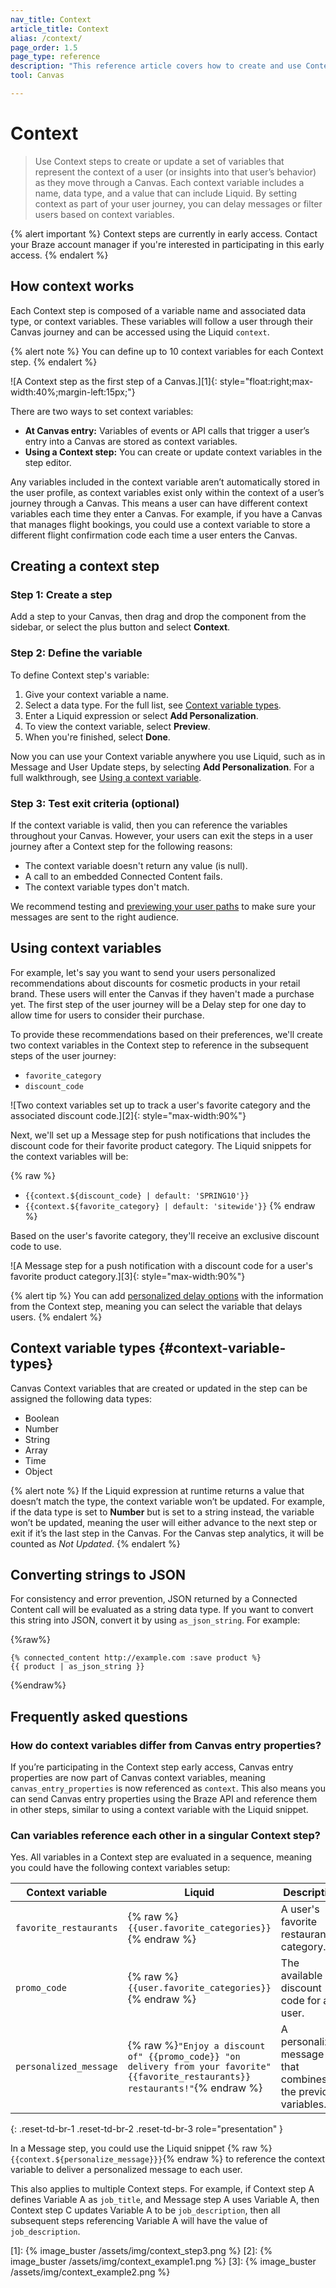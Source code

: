 ```yaml
---
nav_title: Context 
article_title: Context 
alias: /context/
page_order: 1.5
page_type: reference
description: "This reference article covers how to create and use Context steps in your Canvas."
tool: Canvas

---
```


# Context

> Use Context steps to create or update a set of variables that represent the context of a user (or insights into that user’s behavior) as they move through a Canvas. Each context variable includes a name, data type, and a value that can include Liquid. By setting context as part of your user journey, you can delay messages or filter users based on context variables.

{% alert important %}
Context steps are currently in early access. Contact your Braze account manager if you're interested in participating in this early access.
{% endalert %}

## How context works

Each Context step is composed of a variable name and associated data type, or context variables. These variables will follow a user through their Canvas journey and can be accessed using the Liquid `context`.

{% alert note %}
You can define up to 10 context variables for each Context step.
{% endalert %}

![A Context step as the first step of a Canvas.][1]{: style="float:right;max-width:40%;margin-left:15px;"}

There are two ways to set context variables:

- **At Canvas entry:** Variables of events or API calls that trigger a user’s entry into a Canvas are stored as context variables.
- **Using a Context step:** You can create or update context variables in the step editor.

Any variables included in the context variable aren’t automatically stored in the user profile, as context variables exist only within the context of a user’s journey through a Canvas. This means a user can have different context variables each time they enter a Canvas. For example, if you have a Canvas that manages flight bookings, you could use a context variable to store a different flight confirmation code each time a user enters the Canvas.

## Creating a context step

### Step 1: Create a step

Add a step to your Canvas, then drag and drop the component from the sidebar, or select the <i class="fas fa-plus-circle"></i> plus button and select **Context**.

### Step 2: Define the variable

To define Context step's variable:

1. Give your context variable a name.
2. Select a data type. For the full list, see [Context variable types](#context-variable-types).
3. Enter a Liquid expression or select **Add Personalization**.
4. To view the context variable, select **Preview**.
5. When you're finished, select **Done**.

Now you can use your Context variable anywhere you use Liquid, such as in Message and User Update steps, by selecting **Add Personalization**. For a full walkthrough, see [Using a context variable](#using-context-variables).

### Step 3: Test exit criteria (optional)

If the context variable is valid, then you can reference the variables throughout your Canvas. However, your users can exit the steps in a user journey after a Context step for the following reasons:

- The context variable doesn't return any value (is null).
- A call to an embedded Connected Content fails.
- The context variable types don't match.

We recommend testing and [previewing your user paths]({{site.baseurl}}/user_guide/engagement_tools/canvas/testing_canvases/preview_user_paths) to make sure your messages are sent to the right audience.

## Using context variables

For example, let's say you want to send your users personalized recommendations about discounts for cosmetic products in your retail brand. These users will enter the Canvas if they haven't made a purchase yet. The first step of the user journey will be a Delay step for one day to allow time for users to consider their purchase.

To provide these recommendations based on their preferences, we'll create two context variables in the Context step to reference in the subsequent steps of the user journey:

- `favorite_category`
- `discount_code`

![Two context variables set up to track a user's favorite category and the associated discount code.][2]{: style="max-width:90%"}

Next, we'll set up a Message step for push notifications that includes the discount code for their favorite product category. The Liquid snippets for the context variables will be:

{% raw %}
- `{{context.${discount_code} | default: 'SPRING10'}}` 
- `{{context.${favorite_category} | default: 'sitewide'}}`
{% endraw %}

Based on the user's favorite category, they'll receive an exclusive discount code to use.

![A Message step for a push notification with a discount code for a user's favorite product category.][3]{: style="max-width:90%"}

{% alert tip %}
You can add [personalized delay options]({{site.baseurl}}/user_guide/engagement_tools/canvas/canvas_components/delay_step/#personalized-delays) with the information from the Context step, meaning you can select the variable that delays users.
{% endalert %}

## Context variable types {#context-variable-types}

Canvas Context variables that are created or updated in the step can be assigned the following data types:

- Boolean
- Number
- String
- Array
- Time
- Object

{% alert note %}
If the Liquid expression at runtime returns a value that doesn’t match the type, the context variable won’t be updated. For example, if the data type is set to **Number** but is set to a string instead, the variable won’t be updated, meaning the user will either advance to the next step or exit if it’s the last step in the Canvas. For the Canvas step analytics, it will be counted as _Not Updated_.
{% endalert %} 

## Converting strings to JSON

For consistency and error prevention, JSON returned by a Connected Content call will be evaluated as a string data type. If you want to convert this string into JSON, convert it by using `as_json_string`. For example:

{%raw%}
```liquid
{% connected_content http://example.com :save product %}
{{ product | as_json_string }}
```
{%endraw%}

## Frequently asked questions

### How do context variables differ from Canvas entry properties?

If you’re participating in the Context step early access, Canvas entry properties are now part of Canvas context variables, meaning `canvas_entry_properties` is now referenced as `context`. This also means you can send Canvas entry properties using the Braze API and reference them in other steps, similar to using a context variable with the Liquid snippet.

### Can variables reference each other in a singular Context step?

Yes. All variables in a Context step are evaluated in a sequence, meaning you could have the following context variables setup:

| Context variable | Liquid | Description |
|---|---|---|
|`favorite_restaurants`| {% raw %}`{{user.favorite_categories}}`{% endraw %} | A user's favorite restaurant category. |
|`promo_code`| {% raw %}`{{user.favorite_categories}}`{% endraw %} | The available discount code for a user. |
|`personalized_message`|  {% raw %}`"Enjoy a discount of" {{promo_code}} "on delivery from your favorite" {{favorite_restaurants}} restaurants!"`{% endraw %} | A personalized message that combines the previous variables. |
{: .reset-td-br-1 .reset-td-br-2 .reset-td-br-3 role="presentation" }

In a Message step, you could use the Liquid snippet {% raw %}`{{context.${personalize_message}}}`{% endraw %} to reference the context variable to deliver a personalized message to each user.

This also applies to multiple Context steps. For example, if Context step A defines Variable A as `job_title`, and Message step A uses Variable A, then Context step C updates Variable A to be `job_description`, then all subsequent steps referencing Variable A will have the value of `job_description`.

[1]: {% image_buster /assets/img/context_step3.png %}
[2]: {% image_buster /assets/img/context_example1.png %}
[3]: {% image_buster /assets/img/context_example2.png %}
